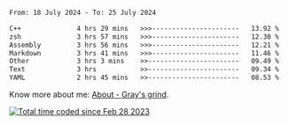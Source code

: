 <!--START_SECTION:waka-->

```txt
From: 18 July 2024 - To: 25 July 2024

C++              4 hrs 29 mins   >>>----------------------   13.92 %
zsh              3 hrs 57 mins   >>>----------------------   12.30 %
Assembly         3 hrs 56 mins   >>>----------------------   12.21 %
Markdown         3 hrs 41 mins   >>>----------------------   11.46 %
Other            3 hrs 3 mins    >>-----------------------   09.49 %
Text             3 hrs           >>-----------------------   09.34 %
YAML             2 hrs 45 mins   >>-----------------------   08.53 %
```

<!--END_SECTION:waka-->

<!-- [![grayxu's github stats](https://github-readme-stats.vercel.app/api?username=grayxu&count_private=true&show_icons=true)](https://github.com/grayxu) -->

Know more about me: [About - Gray's grind](https://www.grayxu.cn/).
<p align="left">
  <a href="https://wakatime.com/@c69eb31e-43a1-463f-8968-c3449e386f57"><img src="https://wakatime.com/badge/user/c69eb31e-43a1-463f-8968-c3449e386f57.svg" title="Total time coded since Feb 28 2023" /></a>
</p>

